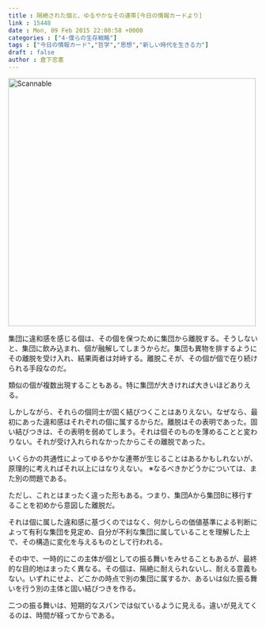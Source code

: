 ```yaml
---
title : 隔絶された個と、ゆるやかなその連帯[今日の情報カードより]
link : 15448
date : Mon, 09 Feb 2015 22:00:58 +0000
categories : ["4-僕らの生存戦略"]
tags : ["今日の情報カード","哲学","思想","新しい時代を生きる力"]
draft : false
author : 倉下忠憲
---
```


<a href="https://rashita.net/blog/wp-content/uploads/2015/02/Scannable3.jpg"><img src="https://rashita.net/blog/wp-content/uploads/2015/02/Scannable3-1024x723.jpg" alt="Scannable" width="500" height="" class="alignnone size-large wp-image-15449" /></a>


集団に違和感を感じる個は、その個を保つために集団から離脱する。そうしないと、集団に飲み込まれ、個が融解してしまうからだ。集団も異物を排するようにその離脱を受け入れ、結果両者は対峙する。離脱こそが、その個が個で在り続けられる手段なのだ。

類似の個が複数出現することもある。特に集団が大きければ大きいほどありえる。

しかしながら、それらの個同士が固く結びつくことはありえない。なぜなら、最初にあった違和感はそれぞれの個に属するからだ。離脱はその表明であった。固い結びつきは、その表明を弱めてしまう。それは個そのものを薄めることと変わりない。それが受け入れられなかったからこその離脱であった。

いくらかの共通性によってゆるやかな連帯が生じることはあるかもしれないが、原理的に考えればそれ以上にはなりえない。
※なるべきかどうかについては、また別の問題である。

ただし、これとはまったく違った形もある。つまり、集団Aから集団Bに移行することを初めから意図した離脱だ。

それは個に属した違和感に基づくのではなく、何かしらの価値基準による判断によって有利な集団を見定め、自分が不利な集団に属していることを理解した上で、その構造に変化を与えるものとして行われる。

その中で、一時的にこの主体が個としての振る舞いをみせることもあるが、最終的な目的地はまったく異なる。その個は、隔絶に耐えられないし、耐える意義もない。いずれにせよ、どこかの時点で別の集団に属するか、あるいは似た振る舞いを行う別の主体と固い結びつきを作る。

二つの振る舞いは、短期的なスパンでは似ているように見える。違いが見えてくるのは、時間が経ってからである。